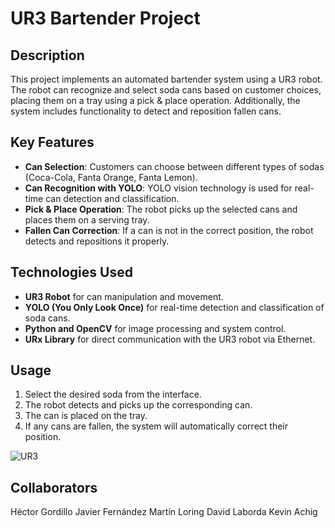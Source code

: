 # UR3 Bartender Project

## Description
This project implements an automated bartender system using a UR3 robot. The robot can recognize and select soda cans based on customer choices, placing them on a tray using a pick & place operation. Additionally, the system includes functionality to detect and reposition fallen cans.

## Key Features
- **Can Selection**: Customers can choose between different types of sodas (Coca-Cola, Fanta Orange, Fanta Lemon).
- **Can Recognition with YOLO**: YOLO vision technology is used for real-time can detection and classification.
- **Pick & Place Operation**: The robot picks up the selected cans and places them on a serving tray.
- **Fallen Can Correction**: If a can is not in the correct position, the robot detects and repositions it properly.

## Technologies Used
- **UR3 Robot** for can manipulation and movement.
- **YOLO (You Only Look Once)** for real-time detection and classification of soda cans.
- **Python and OpenCV** for image processing and system control.
- **URx Library** for direct communication with the UR3 robot via Ethernet.

## Usage
1. Select the desired soda from the interface.
2. The robot detects and picks up the corresponding can.
3. The can is placed on the tray.
4. If any cans are fallen, the system will automatically correct their position.

![UR3](https://a.storyblok.com/f/169662/1125x1500/d81c866521/png-ur3e_01_r.png/m/fit-in/343x480)


## Collaborators
Héctor Gordillo
Javier Fernández
Martín Loring
David Laborda
Kevin Achig
